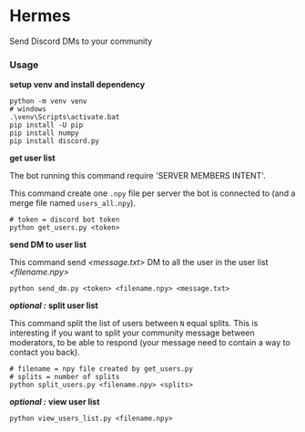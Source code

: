 # Hermes
Send Discord DMs to your community

### Usage

**setup venv and install dependency**
```
python -m venv venv
# windows
.\venv\Scripts\activate.bat
pip install -U pip
pip install numpy
pip install discord.py
```

**get user list**

The bot running this command require 'SERVER MEMBERS INTENT'.

This command create one `.npy` file per server the bot is connected to
(and a merge file named `users_all.npy`).

```
# token = discord bot token
python get_users.py <token>
```

**send DM to user list**

This command send *<message.txt>* DM to all the user in the user list *<filename.npy>*

```
python send_dm.py <token> <filename.npy> <message.txt>
```

***optional :*** **split user list**

This command split the list of users between `N` equal splits.
This is interesting if you want to split your community message between moderators,
to be able to respond (your message need to contain a way to contact you back).

```
# filename = npy file created by get_users.py
# splits = number of splits
python split_users.py <filename.npy> <splits>
```

***optional :*** **view user list**

```
python view_users_list.py <filename.npy>
```
